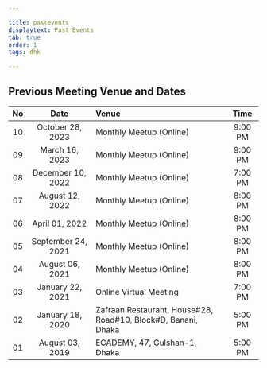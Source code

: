 ```yaml
---

title: pastevents
displaytext: Past Events
tab: true
order: 1
tags: dhk

---
```


## **Previous Meeting Venue and Dates**

| No | Date | Venue | Time | 
| :-: | :-: | :-- | :-: |
| 10 | October 28, 2023 | Monthly Meetup (Online) | 9:00 PM |
| 09 | March 16, 2023 | Monthly Meetup (Online) | 9:00 PM |
| 08 | December 10, 2022 | Monthly Meetup (Online) | 7:00 PM |
| 07 | August 12, 2022 | Monthly Meetup (Online) | 8:00 PM |
| 06 | April 01, 2022 | Monthly Meetup (Online) | 8:00 PM |
| 05 | September 24, 2021 | Monthly Meetup (Online) | 8:00 PM |
| 04 | August 06, 2021 | Monthly Meetup (Online) | 8:00 PM |
| 03 | January 22, 2021 | Online Virtual Meeting | 7:00 PM |
| 02 | January 18, 2020 | Zafraan Restaurant, House#28, Road#10, Block#D, Banani, Dhaka | 5:00 PM |
| 01 | August 03, 2019 | ECADEMY, 47, Gulshan-1, Dhaka | 5:00 PM |
